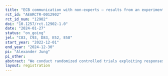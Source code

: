 ```yaml
---
title: "ECB communication with non-experts – results from an experiment"
rct_id: "AEARCTR-0012902"
rct_id_num: "12902"
doi: "10.1257/rct.12902-1.0"
date: "2024-01-27"
status: "on_going"
jel: "C83, C93, D83, E52, E58"
start_year: "2022-12-01"
end_year: "2024-12-30"
pi: "Alexander Jung"
pi_other:
abstract: "We conduct randomized controlled trials exploiting responses from ECB visitors to examine whether ECB communication at press conferences potentially improves households’ monetary literacy and is causal for macroeconomic expectations of non-experts."
layout: registration
---
```


